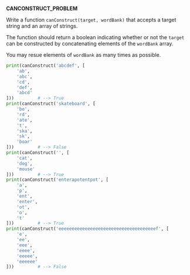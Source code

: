 **CANCONSTRUCT_PROBLEM**

Write a function `canConstruct(target, wordBank)` that accepts a target string and an array of strings.

The function should return a boolean indicating whether or not the `target` can be constructed by concatenating elements of the `wordBank` array.

You may resue elements of `wordBank` as many times as possible.

```py
print(canConstruct('abcdef', [
    'ab', 
    'abc', 
    'cd', 
    'def', 
    'abcd'
]))         # --> True
print(canConstruct('skateboard', [
    'bo', 
    'rd', 
    'ate', 
    't', 
    'ska', 
    'sk', 
    'boar'
]))         # --> False
print(canConstruct('', [
    'cat', 
    'dog', 
    'mouse'
]))         # --> True
print(canConstruct('enterapotentpot', [
    'a', 
    'p', 
    'ent', 
    'enter', 
    'ot', 
    'o', 
    't'
]))         # --> True
print(canConstruct('eeeeeeeeeeeeeeeeeeeeeeeeeeeeeeeeeeeeef', [
    'e',
    'ee',
    'eee',
    'eeee',
    'eeeee',
    'eeeeee'
]))         # --> False
```